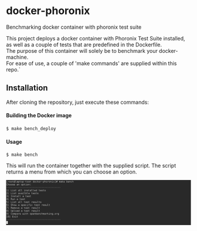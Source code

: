 # docker-phoronix
Benchmarking docker container with phoronix test suite

This project deploys a docker container with Phoronix Test Suite installed, as well as a couple of tests that are predefined in the Dockerfile.  
The purpose of this container will solely be to benchmark your docker-machine.  
For ease of use, a couple of 'make commands' are supplied within this repo.` 

## Installation


After cloning the repository, just execute these commands:

#### Building the Docker image  

```
$ make bench_deploy
```

#### Usage

```
$ make bench
```

This will run the container together with the supplied script. The script returns a menu from which you can choose an option.

![alt text](img/docker-phoronix.png "Menu")
